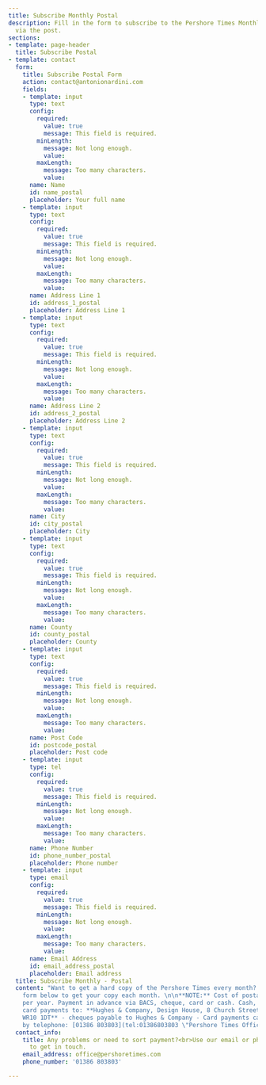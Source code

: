 ```yaml
---
title: Subscribe Monthly Postal
description: Fill in the form to subscribe to the Pershore Times Monthly Newspaper
  via the post.
sections:
- template: page-header
  title: Subscribe Postal
- template: contact
  form:
    title: Subscribe Postal Form
    action: contact@antonionardini.com
    fields:
    - template: input
      type: text
      config:
        required:
          value: true
          message: This field is required.
        minLength:
          message: Not long enough.
          value: 
        maxLength:
          message: Too many characters.
          value: 
      name: Name
      id: name_postal
      placeholder: Your full name
    - template: input
      type: text
      config:
        required:
          value: true
          message: This field is required.
        minLength:
          message: Not long enough.
          value: 
        maxLength:
          message: Too many characters.
          value: 
      name: Address Line 1
      id: address_1_postal
      placeholder: Address Line 1
    - template: input
      type: text
      config:
        required:
          value: true
          message: This field is required.
        minLength:
          message: Not long enough.
          value: 
        maxLength:
          message: Too many characters.
          value: 
      name: Address Line 2
      id: address_2_postal
      placeholder: Address Line 2
    - template: input
      type: text
      config:
        required:
          value: true
          message: This field is required.
        minLength:
          message: Not long enough.
          value: 
        maxLength:
          message: Too many characters.
          value: 
      name: City
      id: city_postal
      placeholder: City
    - template: input
      type: text
      config:
        required:
          value: true
          message: This field is required.
        minLength:
          message: Not long enough.
          value: 
        maxLength:
          message: Too many characters.
          value: 
      name: County
      id: county_postal
      placeholder: County
    - template: input
      type: text
      config:
        required:
          value: true
          message: This field is required.
        minLength:
          message: Not long enough.
          value: 
        maxLength:
          message: Too many characters.
          value: 
      name: Post Code
      id: postcode_postal
      placeholder: Post code
    - template: input
      type: tel
      config:
        required:
          value: true
          message: This field is required.
        minLength:
          message: Not long enough.
          value: 
        maxLength:
          message: Too many characters.
          value: 
      name: Phone Number
      id: phone_number_postal
      placeholder: Phone number
    - template: input
      type: email
      config:
        required:
          value: true
          message: This field is required.
        minLength:
          message: Not long enough.
          value: 
        maxLength:
          message: Too many characters.
          value: 
      name: Email Address
      id: email_address_postal
      placeholder: Email address
  title: Subscribe Monthly - Postal
  content: "Want to get a hard copy of the Pershore Times every month? Fill in the
    form below to get your copy each month. \n\n**NOTE:** Cost of postage is £20.00
    per year. Payment in advance via BACS, cheque, card or cash. Cash, cheque and
    card payments to: **Hughes & Company, Design House, 8 Church Street, Pershore
    WR10 1DT** - cheques payable to Hughes & Company - Card payments can be taken
    by telephone: [01386 803803](tel:01386803803 \"Pershore Times Office\")"
  contact_info:
    title: Any problems or need to sort payment?<br>Use our email or phone number
      to get in touch.
    email_address: office@pershoretimes.com
    phone_number: '01386 803803'

---
```

